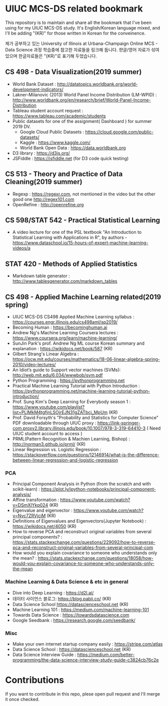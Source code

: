 # UIUC MCS-DS related bookmark

This repository is to maintain and share all the bookmark that I've been using for my UIUC MCS-DS study. It's English/Korean language mixed, and I'll be adding "(KR)" for those written in Korean for the conveinence.

제가 공부하고 있는 University of Illinois at Urbana-Champaign Online MCS - Data Science 과정 학습중에 참고한 자료들을 링크해 둡니다. 햔글/영어 자료가 섞여있으며 한글자료들은 "(KR)"로 표기해 두었습니다.

## CS 498 - Data Visualization(2019 summer)

* World Bank Dataset : http://datatopics.worldbank.org/world-development-indicators/
* Lakner-Milanovic (2013) World Panel Income Distribution (LM-WPID) : http://www.worldbank.org/en/research/brief/World-Panel-Income-Distribution
* Tableau student account request : https://www.tableau.com/academic/students
* Public datasets for one of the assignment( Dashboard ) for summer 2019 DV. 
  * Google Cloud Public Datasets : https://cloud.google.com/public-datasets/
  * Kaggle : https://www.kaggle.com/
  * World Bank Open Data : https://data.worldbank.org
* D3 library : https://d3js.org/
* JSFiddle : https://jsfiddle.net (for D3 code quick testing)

## CS 513 - Theory and Practice of Data Cleaning(2019 summer)

* Regexp : https://regexr.com, not mentioned in the video but the other good one http://regex101.com
* OpenRefine : http://openrefine.org

## CS 598/STAT 542 - Practical Statistical Learning
* A video lecture for one of the PSL textbook "An Introduction to Statistical Learning with Applications in R", by authors - https://www.dataschool.io/15-hours-of-expert-machine-learning-videos/a

## STAT 420 - Methods of Applied Statistics 

* Markdown table generator : http://www.tablesgenerator.com/markdown_tables

## CS 498 - Applied Machine Learning related(2019 spring)

* UIUC MCS-DS CS498 Applied Machine Learning syllabus : https://courses.engr.illinois.edu/cs498aml/sp2019/
* Becoming Human : https://becominghuman.ai
* Andrew Ng's Machine Learning Coursera lectures : https://www.coursera.org/learn/machine-learning/
* SunJin Park's prof. Andrew Ng ML course Korean summary and explanation : https://wikidocs.net/book/587 (KR)
* Gilbert Strang's Linear Algebra : https://ocw.mit.edu/courses/mathematics/18-06-linear-algebra-spring-2010/video-lectures/
* An Idiot’s guide to Support vector machines (SVMs):  http://web.mit.edu/6.034/wwwbob/svm.pdf
* Python Programming : https://pythonprogramming.net
* Practical Machine Learning Tutorial with Python Introduction : https://pythonprogramming.net/machine-learning-tutorial-python-introduction/
* Prof. Sung Kim's Deep Learning for Everybody season 1 : https://www.youtube.com/playlist?list=PLlMkM4tgfjnLSOjrEJN31gZATbcj_MpUm (KR)
* Prof. David Forsyth's "Probability and Statistics for Computer Science" PDF downloadable through UIUC proxy : https://link-springer-com.proxy2.library.illinois.edu/book/10.1007/978-3-319-64410-3 ( Need UIUC student account to access )
* PRML(Pattern Recognition & Machien Learning, Bishop) : http://norman3.github.io/prml/ (KR)
* Linear Regression vs. Logistic Regression : https://stackoverflow.com/questions/12146914/what-is-the-difference-between-linear-regression-and-logistic-regression

### PCA
* Principal Component Analysis in Python (from the scratch and with scikit-learn) : https://plot.ly/ipython-notebooks/principal-component-analysis/
* Affine transformation : https://www.youtube.com/watch?v=DSmXIYkp024 (KR)
* Eigenvalue and eigenvector : https://www.youtube.com/watch?v=Nvc7ZRVjciM (KR)
* Definitions of Eigenvalues and Eigenvectors(Jupyter Notebook) : https://wikidocs.net/4050 (KR)
* How to reverse PCA and reconstruct original variables from several principal components? : https://stats.stackexchange.com/questions/229092/how-to-reverse-pca-and-reconstruct-original-variables-from-several-principal-com
* How would you explain covariance to someone who understands only the mean? : https://stats.stackexchange.com/questions/18058/how-would-you-explain-covariance-to-someone-who-understands-only-the-mean


### Machine Learning & Data Science & etc in general 
* Dive into Deep Learning : https://d2l.ai/
* 데이터 사이언스 블로그: https://blog.pabii.co/ (KR)
* Data Science School https://datascienceschool.net (KR)
* Machine Learning 101 : https://medium.com/machine-learning-101
* Towards Data Science : https://towardsdatascience.com
* Google Seedbank : https://research.google.com/seedbank/

### Misc
* Make your own internet startup company easily : https://stripe.com/atlas
* Data Science School : https://datascienceschool.net (KR)
* Data Science Interview Guide : https://medium.com/better-programming/the-data-science-interview-study-guide-c3824cb76c2e


# Contributions
If you want to contribute in this repo, plese open pull request and I'll merge it once checked.

